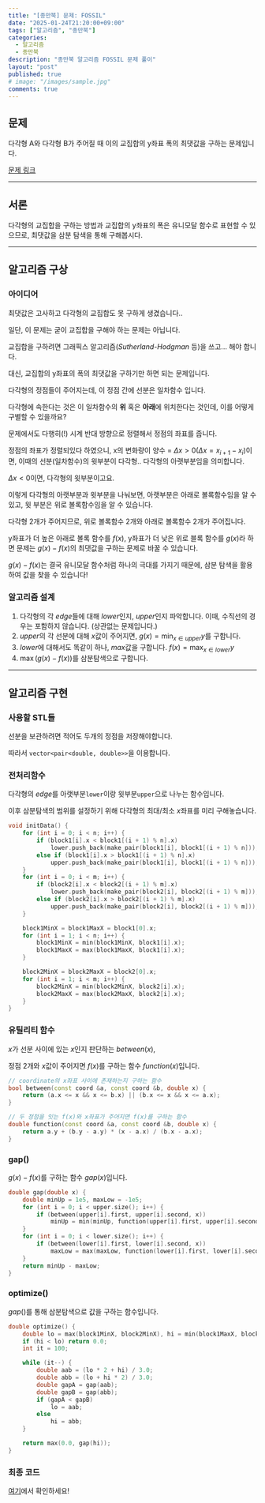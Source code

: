 ```yaml
---
title: "[종만북] 문제: FOSSIL"
date: "2025-01-24T21:20:00+09:00"
tags: ["알고리즘", "종만북"]
categories:
  - 알고리즘
  - 종만북
description: "종만북 알고리즘 FOSSIL 문제 풀이"
layout: "post"
published: true
# image: "/images/sample.jpg"
comments: true
---
```


## 문제
다각형 A와 다각형 B가 주어질 때 이의 교집합의 y좌표 폭의 최댓값을 구하는 문제입니다.

[문제 링크](https://algospot.com/judge/problem/read/FOSSIL)

* * *

## 서론
다각형의 교집합을 구하는 방법과 교집합의 y좌표의 폭은 유니모달 함수로 표현할 수 있으므로, 최댓값을 삼분 탐색을 통해 구해봅시다.

* * *

## 알고리즘 구상
### 아이디어
최댓값은 고사하고 다각형의 교집합도 못 구하게 생겼습니다..

일단, 이 문제는 굳이 교집합을 구해야 하는 문제는 아닙니다.

교집합을 구하려면 그래픽스 알고리즘(*Sutherland-Hodgman* 등)을 쓰고... 해야 합니다.

대신, 교집합의 y좌표의 폭의 최댓값을 구하기만 하면 되는 문제입니다. 

다각형의 정점들이 주어지는데, 이 정점 간에 선분은 일차함수 입니다.

다각형에 속한다는 것은 이 일차함수의 **위** 혹은 **아래**에 위치한다는 것인데, 이를 어떻게 구별할 수 있을까요?

문제에서도 다행히(!) 시계 반대 방향으로 정렬해서 정점의 좌표를 줍니다.

정점의 좌표가 정렬되있다 하였으니, x의 변화량이 양수 $=$ $\Delta x > 0(\Delta x = x_{i+1}-x_i)$이면, 이때의 선분(일차함수)의 윗부분이 다각형.. 다각형의 아랫부분임을 의미합니다.

$\Delta x < 0$이면, 다각형의 윗부분이고요.

이렇게 다각형의 아랫부분과 윗부분을 나눠보면, 아랫부분은 아래로 볼록함수임을 알 수 있고, 윗 부분은 위로 볼록함수임을 알 수 있습니다.

다각형 2개가 주어지므로, 위로 볼록함수 2개와 아래로 볼록함수 2개가 주어집니다.

y좌표가 더 높은 아래로 볼록 함수를 $f(x)$, y좌표가 더 낮은 위로 블록 함수를 $g(x)$라 하면 문제는 $g(x) - f(x)$의 최댓값을 구하는 문제로 바꿀 수 있습니다.

$g(x) - f(x)$는 결국 유니모달 함수처럼 하나의 극대를 가지기 때문에, 삼분 탐색을 활용하여 값을 찾을 수 있습니다!

### 알고리즘 설계
1. 다각형의 각 $edge$들에 대해 $lower$인지, $upper$인지 파악합니다. 이때, 수직선의 경우는 포함하지 않습니다. (상관없는 문제입니다.)
2. $upper$의 각 선분에 대해 $x$값이 주어지면,  $g(x) = \min_{x \in upper} y$를 구합니다.
3. $lower$에 대해서도 똑같이 하나, $max$값을 구합니다. $f(x) = \max_{x \in lower} y$
4. $\max(g(x) - f(x))$를 삼분탐색으로 구합니다.

* * *

## 알고리즘 구현
### 사용할 STL들
선분을 보관하려면 적어도 두개의 정점을 저장해야합니다.

따라서 `vector<pair<double, double>>`을 이용합니다.

### 전처리함수
다각형의 $edge$를 아랫부분`lower`이랑 윗부분`upper`으로 나누는 함수입니다.

이후 삼분탐색의 범위를 설정하기 위해 다각형의 최대/최소 $x$좌표를 미리 구해놓습니다.

```c++
void initData() {
    for (int i = 0; i < n; i++) {
        if (block1[i].x < block1[(i + 1) % n].x)
            lower.push_back(make_pair(block1[i], block1[(i + 1) % n]));
        else if (block1[i].x > block1[(i + 1) % n].x)
            upper.push_back(make_pair(block1[i], block1[(i + 1) % n]));
    }
    for (int i = 0; i < m; i++) {
        if (block2[i].x < block2[(i + 1) % m].x)
            lower.push_back(make_pair(block2[i], block2[(i + 1) % m]));
        else if (block2[i].x > block2[(i + 1) % m].x)
            upper.push_back(make_pair(block2[i], block2[(i + 1) % m]));
    }

    block1MinX = block1MaxX = block1[0].x;
    for (int i = 1; i < n; i++) {
        block1MinX = min(block1MinX, block1[i].x);
        block1MaxX = max(block1MaxX, block1[i].x);
    }

    block2MinX = block2MaxX = block2[0].x;
    for (int i = 1; i < m; i++) {
        block2MinX = min(block2MinX, block2[i].x);
        block2MaxX = max(block2MaxX, block2[i].x);
    }
}
```

### 유틸리티 함수
$x$가 선분 사이에 있는 $x$인지 판단하는 $between(x)$,

정점 2개와 $x$값이 주어지면 $f(x)$를 구하는 함수 $function(x)$입니다.

```c++
// coordinate의 x좌표 사이에 존재하는지 구하는 함수
bool between(const coord &a, const coord &b, double x) {
    return (a.x <= x && x <= b.x) || (b.x <= x && x <= a.x);
}

// 두 정점을 잇는 f(x)와 x좌표가 주어지면 f(x)를 구하는 함수
double function(const coord &a, const coord &b, double x) {
    return a.y + (b.y - a.y) * (x - a.x) / (b.x - a.x);
}
```

### gap()
$g(x) - f(x)$를 구하는 함수 $gap(x)$입니다.

```c++
double gap(double x) {
    double minUp = 1e5, maxLow = -1e5;
    for (int i = 0; i < upper.size(); i++) {
        if (between(upper[i].first, upper[i].second, x))
            minUp = min(minUp, function(upper[i].first, upper[i].second, x));
    }
    for (int i = 0; i < lower.size(); i++) {
        if (between(lower[i].first, lower[i].second, x))
            maxLow = max(maxLow, function(lower[i].first, lower[i].second, x));
    }
    return minUp - maxLow;
}
```

### optimize()
$gap()$를 통해 삼분탐색으로 값을 구하는 함수입니다.

```c++
double optimize() {
    double lo = max(block1MinX, block2MinX), hi = min(block1MaxX, block2MaxX);
    if (hi < lo) return 0.0;
    int it = 100;

    while (it--) {
        double aab = (lo * 2 + hi) / 3.0;
        double abb = (lo + hi * 2) / 3.0;
        double gapA = gap(aab);
        double gapB = gap(abb);
        if (gapA < gapB)
            lo = aab;
        else
            hi = abb;
    }

    return max(0.0, gap(hi));
}
```

### 최종 코드
[여기](https://github.com/sossos5989/algorithm/blob/main/algospot/fossil.cc)에서 확인하세요!
